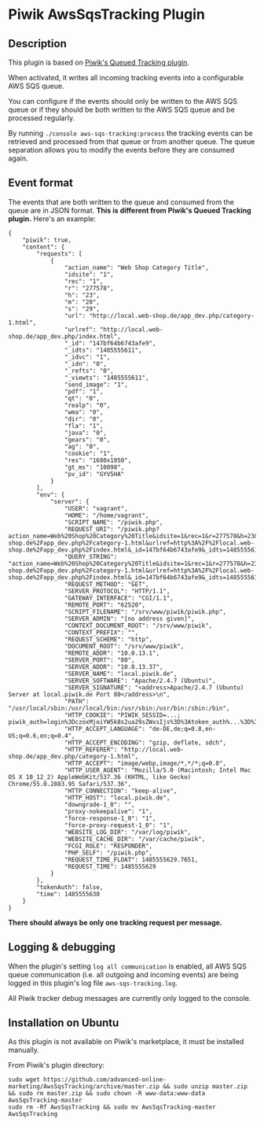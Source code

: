 # Piwik AwsSqsTracking Plugin

## Description

This plugin is based on [Piwik's Queued Tracking plugin](https://plugins.piwik.org/QueuedTracking). 

When activated, it writes all incoming tracking events into a configurable AWS SQS queue.

You can configure if the events should only be written to the AWS SQS queue or if they should be both written to the 
AWS SQS queue and be processed regularly.

By running `./console aws-sqs-tracking:process` the tracking events can be retrieved and processed from that queue or 
from another queue. The queue separation allows you to modify the events before they are consumed again.


## Event format

The events that are both written to the queue and consumed from the queue are in JSON format. **This is different from 
Piwik's Queued Tracking plugin.** Here's an example:

    {
        "piwik": true,
        "content": {
            "requests": [
                {
                    "action_name": "Web Shop Category Title",
                    "idsite": "1",
                    "rec": "1",
                    "r": "277578",
                    "h": "23",
                    "m": "20",
                    "s": "29",
                    "url": "http://local.web-shop.de/app_dev.php/category-1.html",
                    "urlref": "http://local.web-shop.de/app_dev.php/index.html",
                    "_id": "147bf64b6743afe9",
                    "_idts": "1485555611",
                    "_idvc": "1",
                    "_idn": "0",
                    "_refts": "0",
                    "_viewts": "1485555611",
                    "send_image": "1",
                    "pdf": "1",
                    "qt": "0",
                    "realp": "0",
                    "wma": "0",
                    "dir": "0",
                    "fla": "1",
                    "java": "0",
                    "gears": "0",
                    "ag": "0",
                    "cookie": "1",
                    "res": "1680x1050",
                    "gt_ms": "10098",
                    "pv_id": "GYV5HA"
                }
            ],
            "env": {
                "server": {
                    "USER": "vagrant",
                    "HOME": "/home/vagrant",
                    "SCRIPT_NAME": "/piwik.php",
                    "REQUEST_URI": "/piwik.php?action_name=Web%20Shop%20Category%20Title&idsite=1&rec=1&r=277578&h=23&m=20&s=29&url=http%3A%2F%2Flocal.web-shop.de%2Fapp_dev.php%2Fcategory-1.html&urlref=http%3A%2F%2Flocal.web-shop.de%2Fapp_dev.php%2Findex.html&_id=147bf64b6743afe9&_idts=1485555611&_idvc=1&_idn=0&_refts=0&_viewts=1485555611&send_image=1&pdf=1&qt=0&realp=0&wma=0&dir=0&fla=1&java=0&gears=0&ag=0&cookie=1&res=1680x1050&gt_ms=10098&pv_id=GYV5HA",
                    "QUERY_STRING": "action_name=Web%20Shop%20Category%20Title&idsite=1&rec=1&r=277578&h=23&m=20&s=29&url=http%3A%2F%2Flocal.web-shop.de%2Fapp_dev.php%2Fcategory-1.html&urlref=http%3A%2F%2Flocal.web-shop.de%2Fapp_dev.php%2Findex.html&_id=147bf64b6743afe9&_idts=1485555611&_idvc=1&_idn=0&_refts=0&_viewts=1485555611&send_image=1&pdf=1&qt=0&realp=0&wma=0&dir=0&fla=1&java=0&gears=0&ag=0&cookie=1&res=1680x1050&gt_ms=10098&pv_id=GYV5HA",
                    "REQUEST_METHOD": "GET",
                    "SERVER_PROTOCOL": "HTTP/1.1",
                    "GATEWAY_INTERFACE": "CGI/1.1",
                    "REMOTE_PORT": "62520",
                    "SCRIPT_FILENAME": "/srv/www/piwik/piwik.php",
                    "SERVER_ADMIN": "[no address given]",
                    "CONTEXT_DOCUMENT_ROOT": "/srv/www/piwik",
                    "CONTEXT_PREFIX": "",
                    "REQUEST_SCHEME": "http",
                    "DOCUMENT_ROOT": "/srv/www/piwik",
                    "REMOTE_ADDR": "10.0.13.1",
                    "SERVER_PORT": "80",
                    "SERVER_ADDR": "10.0.13.37",
                    "SERVER_NAME": "local.piwik.de",
                    "SERVER_SOFTWARE": "Apache/2.4.7 (Ubuntu)",
                    "SERVER_SIGNATURE": "<address>Apache/2.4.7 (Ubuntu) Server at local.piwik.de Port 80</address>\n",
                    "PATH": "/usr/local/sbin:/usr/local/bin:/usr/sbin:/usr/bin:/sbin:/bin",
                    "HTTP_COOKIE": "PIWIK_SESSID=...; piwik_auth=login%3DczoxMjoiYW5k8s2ua29sZWxsIjs%3D%3Atoken_auth%...%3D%3D%3A_%...",
                    "HTTP_ACCEPT_LANGUAGE": "de-DE,de;q=0.8,en-US;q=0.6,en;q=0.4",
                    "HTTP_ACCEPT_ENCODING": "gzip, deflate, sdch",
                    "HTTP_REFERER": "http://local.web-shop.de/app_dev.php/category-1.html",
                    "HTTP_ACCEPT": "image/webp,image/*,*/*;q=0.8",
                    "HTTP_USER_AGENT": "Mozilla/5.0 (Macintosh; Intel Mac OS X 10_12_2) AppleWebKit/537.36 (KHTML, like Gecko) Chrome/55.0.2883.95 Safari/537.36",
                    "HTTP_CONNECTION": "keep-alive",
                    "HTTP_HOST": "local.piwik.de",
                    "downgrade-1_0": "",
                    "proxy-nokeepalive": "1",
                    "force-response-1_0": "1",
                    "force-proxy-request-1_0": "1",
                    "WEBSITE_LOG_DIR": "/var/log/piwik",
                    "WEBSITE_CACHE_DIR": "/var/cache/piwik",
                    "FCGI_ROLE": "RESPONDER",
                    "PHP_SELF": "/piwik.php",
                    "REQUEST_TIME_FLOAT": 1485555629.7651,
                    "REQUEST_TIME": 1485555629
                }
            },
            "tokenAuth": false,
            "time": 1485555630
        }
    }

**There should always be only one tracking request per message.**


## Logging & debugging

When the plugin's setting `log all communication` is enabled, all AWS SQS queue communication (i.e. all outgoing and 
incoming events) are being logged in this plugin's log file `aws-sqs-tracking.log`.

All Piwik tracker debug messages are currently only logged to the console. 


## Installation on Ubuntu

As this plugin is not available on Piwik's marketplace, it must be installed manually.

From Piwik's plugin directory:

    sudo wget https://github.com/advanced-online-marketing/AwsSqsTracking/archive/master.zip && sudo unzip master.zip && sudo rm master.zip && sudo chown -R www-data:www-data AwsSqsTracking-master
    sudo rm -Rf AwsSqsTracking && sudo mv AwsSqsTracking-master AwsSqsTracking
